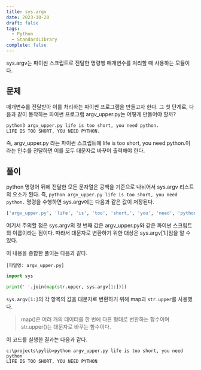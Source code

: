 ```yaml
---
title: sys.argv
date: 2023-10-20
draft: false
tags:
  - Python
  - StandardLibrary
complete: false
---
```

sys.argv는 파이썬 스크립트로 전달한 명령행 매개변수를 처리할 때 사용하는 모듈이다.
## 문제

매개변수를 전달받아 이를 처리하는 파이썬 프로그램을 만들고자 한다. 그 첫 단계로, 다음과 같이 동작하는 파이썬 프로그램 argv_upper.py는 어떻게 만들어야 할까?

```bash
python3 argv_upper.py life is too short, you need python.
LIFE IS TOO SHORT, YOU NEED PYTHON.
```

즉, argv_upper.py 라는 파이썬 스크립트에 life is too short, you need python.이라는 인수를 전달하면 이를 모두 대문자로 바꾸어 출력해야 한다.

## 풀이

python 명령어 뒤에 전달한 모든 문자열은 공백을 기준으로 나뉘어서 sys.argv 리스트의 요소가 된다. 즉, `python argv_upper.py life is too short, you need python.` 명령을 수행하면 sys.argv에는 다음과 같은 값이 저장된다.

```python
['argv_upper.py', 'life', 'is', 'too', 'short,', 'you', 'need', 'python.']
```

여기서 주의할 점은 sys.argv의 첫 번째 값은 argv_upper.py와 같은 파이썬 스크립트의 이름이라는 점이다. 따라서 대문자로 변환하기 위한 대상은 sys.argv[1:]임을 알 수 있다.

이 내용을 종합한 풀이는 다음과 같다.

`[파일명: argv_upper.py]`

```python
import sys

print(' '.join(map(str.upper, sys.argv[1:])))
```

`sys.argv[1:]`의 각 항목의 값을 대문자로 변환하기 위해 map과 `str.upper`를 사용했다.

> map()은 여러 개의 데이터를 한 번에 다른 형태로 변환하는 함수이며 str.upper()는 대문자로 바꾸는 함수이다.

이 코드를 실행한 결과는 다음과 같다.

```no-highlight
c:\projects\pylib>python argv_upper.py life is too short, you need python
LIFE IS TOO SHORT, YOU NEED PYTHON
```
